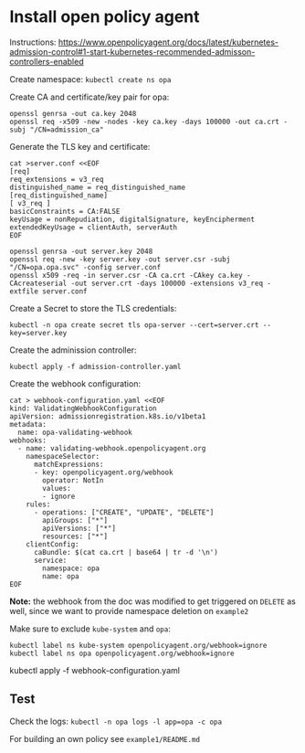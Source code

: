 # Install open policy agent

Instructions: https://www.openpolicyagent.org/docs/latest/kubernetes-admission-control#1-start-kubernetes-recommended-admisson-controllers-enabled

Create namespace: `kubectl create ns opa`

Create CA and certificate/key pair for opa:

```
openssl genrsa -out ca.key 2048
openssl req -x509 -new -nodes -key ca.key -days 100000 -out ca.crt -subj "/CN=admission_ca"
```

Generate the TLS key and certificate:

```
cat >server.conf <<EOF
[req]
req_extensions = v3_req
distinguished_name = req_distinguished_name
[req_distinguished_name]
[ v3_req ]
basicConstraints = CA:FALSE
keyUsage = nonRepudiation, digitalSignature, keyEncipherment
extendedKeyUsage = clientAuth, serverAuth
EOF
```

```
openssl genrsa -out server.key 2048
openssl req -new -key server.key -out server.csr -subj "/CN=opa.opa.svc" -config server.conf
openssl x509 -req -in server.csr -CA ca.crt -CAkey ca.key -CAcreateserial -out server.crt -days 100000 -extensions v3_req -extfile server.conf
```

Create a Secret to store the TLS credentials:

```
kubectl -n opa create secret tls opa-server --cert=server.crt --key=server.key
```

Create the adminission controller:

```
kubectl apply -f admission-controller.yaml
```

Create the webhook configuration:

```
cat > webhook-configuration.yaml <<EOF
kind: ValidatingWebhookConfiguration
apiVersion: admissionregistration.k8s.io/v1beta1
metadata:
  name: opa-validating-webhook
webhooks:
  - name: validating-webhook.openpolicyagent.org
    namespaceSelector:
      matchExpressions:
      - key: openpolicyagent.org/webhook
        operator: NotIn
        values:
        - ignore
    rules:
      - operations: ["CREATE", "UPDATE", "DELETE"]
        apiGroups: ["*"]
        apiVersions: ["*"]
        resources: ["*"]
    clientConfig:
      caBundle: $(cat ca.crt | base64 | tr -d '\n')
      service:
        namespace: opa
        name: opa
EOF
```

**Note:** the webhook from the doc was modified to get triggered on `DELETE` as well, since we want to provide namespace deletion on `example2`

Make sure to exclude `kube-system` and `opa`:

```
kubectl label ns kube-system openpolicyagent.org/webhook=ignore
kubectl label ns opa openpolicyagent.org/webhook=ignore
```

kubectl apply -f webhook-configuration.yaml

## Test

Check the logs: `kubectl -n opa logs -l app=opa -c opa`


For building an own policy see `example1/README.md`

